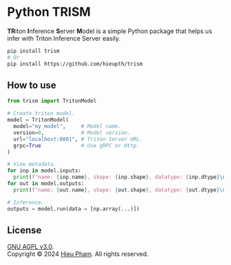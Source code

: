 # Python TRISM
**TR**iton **I**nference **S**erver **M**odel is a simple Python package that helps us infer with Triton Inference Server easily.
```bash
pip install trism
# Or
pip install https://github.com/hieupth/trism
```
## How to use
```python
from trism import TritonModel

# Create triton model.
model = TritonModel(
  model="my_model",     # Model name.
  version=0,            # Model version.
  url="localhost:8001", # Triton Server URL.
  grpc=True             # Use gRPC or Http.
)

# View metadata.
for inp in model.inputs:
  print(f"name: {inp.name}, shape: {inp.shape}, datatype: {inp.dtype}\n")
for out in model.outputs:
  print(f"name: {out.name}, shape: {out.shape}, datatype: {out.dtype}\n")

# Inference.
outputs = model.run(data = [np.array(...)])
```
## License
[GNU AGPL v3.0](LICENSE).<br>
Copyright &copy; 2024 [Hieu Pham](https://github.com/hieupth). All rights reserved.